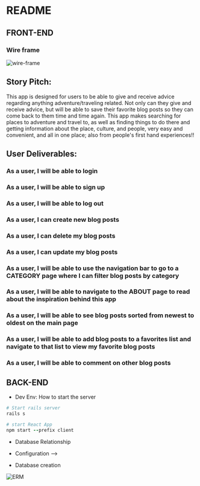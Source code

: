 # README


## FRONT-END
<h3>Wire frame</h3>
<img
    src="https://user-images.githubusercontent.com/8335102/150434284-4cd5f06e-cd20-49de-846a-d860a6762f58.PNG"
    alt="wire-frame"
    title="wire-frame"
    style="display: block; max-width: 700px">

## Story Pitch:
This app is designed for users to be able to give and receive advice regarding anything adventure/traveling related. Not only can they give and receive advice, but will be able to save their favorite blog posts so they can come back to them time and time again. This app makes searching for places to adventure and travel to, as well as finding things to do there and getting information about the place, culture, and people, very easy and convenient, and all in one place; also from people's first hand experiences!!
## User Deliverables:
### As a user, I will be able to login
### As a user, I will be able to sign up
### As a user, I will be able to log out
### As a user, I can create new blog posts
### As a user, I can delete my blog posts
### As a user, I can update my blog posts
### As a user, I will be able to use the navigation bar to go to a CATEGORY page where I can filter blog posts by category
### As a user, I will be able to navigate to the ABOUT page to read about the inspiration behind this app
### As a user, I will be able to see blog posts sorted from newest to oldest on the main page
### As a user, I will be able to add blog posts to a favorites list and navigate to that list to view my favorite blog posts
### As a user, I will be able to comment on other blog posts 

## BACK-END
* Dev Env: How to start the server
```ruby
# Start rails server
rails s

# start React App
npm start --prefix client
```

* Database Relationship

* Configuration -->

* Database creation

<img
    src="https://user-images.githubusercontent.com/8335102/150438024-8ef81bab-7be3-4fbc-93df-dc6b115c7114.PNG"
    alt="ERM"
    title="ERM"
    style="display: block; max-width: 700px">


<!-- * Database initialization

* How to run the test suite

* Services (job queues, cache servers, search engines, etc.)

* Deployment instructions

* ... -->
